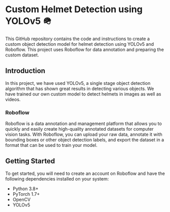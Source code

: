 # Custom Helmet Detection using YOLOv5 🪖

This GitHub repository contains the code and instructions to create a custom object detection model for helmet detection using YOLOv5 and Roboflow.
This project uses Roboflow for data annotation and preparing the custom dataset.

## Introduction

In this project, we have used YOLOv5, a single stage object detection algorithm that has shown great results in detecting various objects. We have trained our own custom model to detect helmets in images as well as videos.

### Roboflow

Roboflow is a data annotation and management platform that allows you to quickly and easily create high-quality annotated datasets for computer vision tasks. With Roboflow, you can upload your raw data, annotate it with bounding boxes or other object detection labels, and export the dataset in a format that can be used to train your model.

## Getting Started

To get started, you will need to create an account on Roboflow and have the following dependencies installed on your system:

- Python 3.8+
- PyTorch 1.7+
- OpenCV
- YOLOv5

